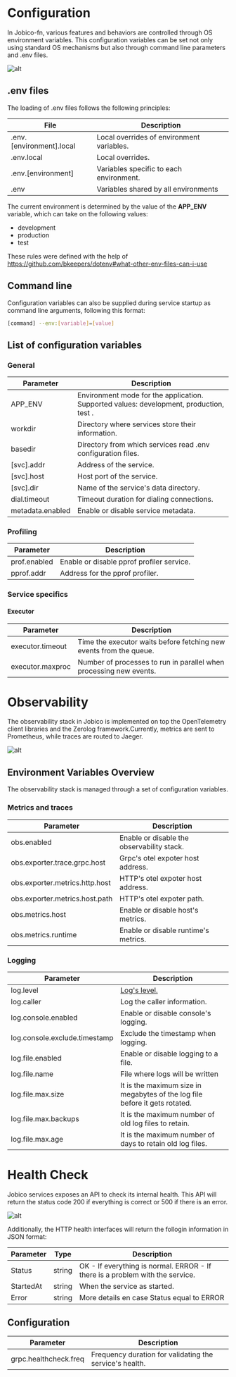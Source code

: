 # Configuration

In Jobico-fn, various features and behaviors are controlled through OS environment variables. This configuration variables can be set not only using standard OS mechanisms but also through command line parameters and .env files.

![alt](docs/img/config.svg?)

## .env files

The loading of .env files follows the following principles: 

| File | Description |
| --- | --- |
|.env.[environment].local| Local overrides of environment variables. |
|.env.local| Local overrides.|
|.env.[environment]| Variables specific to each environment. |
|.env| Variables shared by all environments |

The current environment is determined by the value of the **APP_ENV** variable, which can take on the following values:
- development
- production
- test

These rules were defined with the help of https://github.com/bkeepers/dotenv#what-other-env-files-can-i-use

## Command line

Configuration variables can also be supplied during service startup as command line arguments, following this format:

```bash
[command] --env:[variable]=[value]
```

## List of configuration variables

### General
| Parameter | Description |
| --- | --- |
| APP_ENV | Environment mode for the application. Supported values: development, production,  test .|
| workdir | Directory where services store their information. |
| basedir | Directory from which services read .env configuration files. |
| [svc].addr | Address of the service. |
| [svc].host | Host port of the service. |
| [svc].dir| Name of the service's data directory. |
| dial.timeout | Timeout duration for dialing connections.|
| metadata.enabled | Enable or disable service metadata. |

### Profiling
| Parameter | Description |
| --- | --- |
| prof.enabled | Enable or disable pprof profiler service. |
| pprof.addr | Address for the pprof profiler. |

### Service specifics

#### Executor
| Parameter | Description |
| --- | --- |
|executor.timeout| Time the executor waits before fetching new events from the queue. |
|executor.maxproc| Number of processes to run in parallel when processing new events. |

# Observability

The observability stack in Jobico is implemented on top the OpenTelemetry client libraries and the Zerolog framework.Currently, metrics are sent to Prometheus, while traces are routed to Jaeger. 

![alt](docs/img/observability.svg)

## Environment Variables Overview

The observability stack is managed through a set of configuration variables. 

### Metrics and traces
| Parameter | Description |
| --- | --- |
| obs.enabled | Enable or disable the observability stack. |
| obs.exporter.trace.grpc.host | Grpc's otel expoter host address. |
| obs.exporter.metrics.http.host | HTTP's otel expoter host address. |
| obs.exporter.metrics.host.path | HTTP's otel expoter path. |
| obs.metrics.host | Enable or disable host's metrics. |
| obs.metrics.runtime | Enable or disable runtime's metrics. |

### Logging
| Parameter | Description |
| --- | --- |
| log.level | [Log's level.](https://github.com/rs/zerolog#leveled-logging)  |
| log.caller | Log the caller information. |
| log.console.enabled | Enable or disable console's logging. |
| log.console.exclude.timestamp | Exclude the timestamp when logging.|
| log.file.enabled | Enable or disable logging to a file. |
| log.file.name | File where logs will be written  |
| log.file.max.size | It is the maximum size in megabytes of the log file before it gets rotated. |
| log.file.max.backups | It is the maximum number of old log files to retain. |
| log.file.max.age | It is the maximum number of days to retain old log files. |

# Health Check

Jobico services exposes an API to check its internal health. This API will return the status code 200 if everything is correct or 500 if there is an error.

![alt](docs/img/healthchk.svg?)

Additionally, the HTTP health interfaces will return the follogin information in JSON format:

| Parameter | Type | Description |
| --- | --- | --- |
|Status| string | OK - If everything is normal. ERROR - If there is a problem with the service. |
|StartedAt| string | When the service as started. |
|Error| string | More details en case Status equal to ERROR|

## Configuration

| Parameter | Description |
| --- | --- |
| grpc.healthcheck.freq | Frequency duration for validating the service's health. |